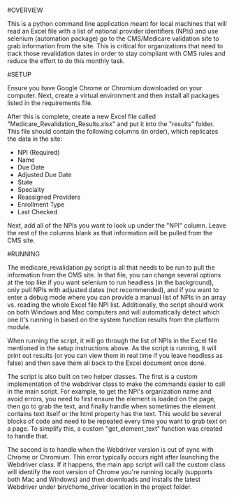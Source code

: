 #OVERVIEW

This is a python command line application meant for local machines that will read an Excel file with a list of national provider identifiers (NPIs) and use selenium (automation package) go to the CMS/Medicare validation site to grab information from the site.  This is critical for organizations that need to track those revalidation dates in order to stay compliant with CMS rules and reduce the effort to do this monthly task.

#SETUP

Ensure you have Google Chrome or Chromium downloaded on your computer.  Next, create a virtual environment and then install all packages listed in the requirements file.  

After this is complete, create a new Excel file called "Medicare_Revalidation_Results.xlsx" and put it into the "results" folder.  This file should contain the following columns (in order), which replicates the data in the site:

- NPI (Required)
- Name
- Due Date
- Adjusted Due Date
- State
- Specialty
- Reassigned Providers
- Enrollment Type
- Last Checked

Next, add all of the NPIs you want to look up under the "NPI" column.  Leave the rest of the columns blank as that information will be pulled from the CMS site.

#RUNNING

The medicare_revalidation.py script is all that needs to be run to pull the information from the CMS site.  In that file, you can change several options at the top like if you want selenium to run headless (in the background), only pull NPIs with adjusted dates (not recommended), and if you want to enter a debug mode where you can provide a manual list of NPIs in an array vs. reading the whole Excel file NPI list.  Additionally, the script should work on both Windows and Mac computers and will automatically detect which one it's running in based on the system function results from the platform module.

When running the script, it will go through the list of NPIs in the Excel file mentioned in the setup instructions above.  As the script is running, it will print out results (or you can view them in real time if you leave headless as false) and then save them all back to the Excel document once done.

The script is also built on two helper classes.  The first is a custom implementation of the webdriver class to make the commands easier to call in the main script.  For example, to get the NPI's organization name and avoid errors, you need to first ensure the element is loaded on the page, then go to grab the text, and finally handle when sometimes the element contains text itself or the html property has the text.  This would be several blocks of code and need to be repeated every time you want to grab text on a page.  To simplify this, a custom "get_element_text" function was created to handle that.

The second is to handle when the Webdriver version is out of sync with Chrome or Chromium.  This error typically occurs right after launching the Webdriver class.  If it happens, the main app script will call the custom class will identify the root version of Chrome you're running locally (supports both Mac and Windows) and then downloads and installs the latest Webdriver under bin/chome_driver location in the project folder.

